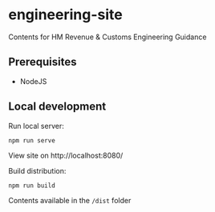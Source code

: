 
# engineering-site

Contents for HM Revenue & Customs Engineering Guidance

## Prerequisites

* NodeJS

## Local development

Run local server:
```
npm run serve
```
View site on http://localhost:8080/

Build distribution:
```
npm run build
```
Contents available in the `/dist` folder
